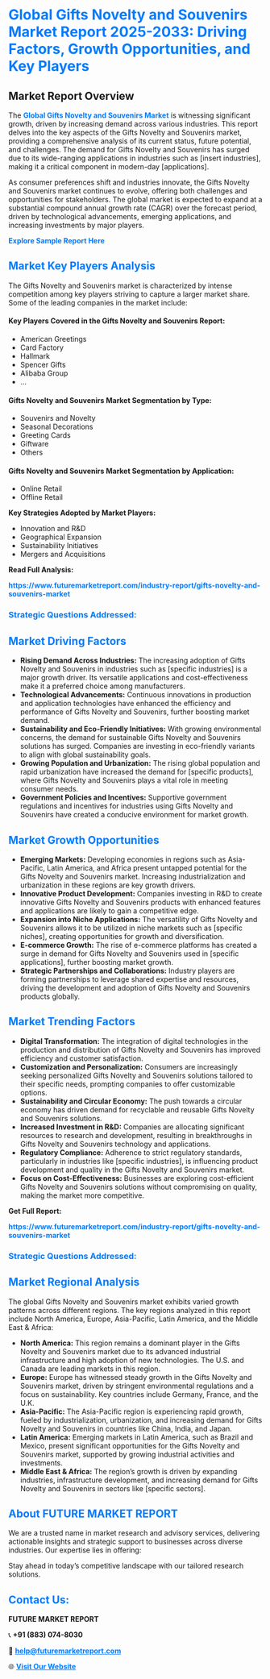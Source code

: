<h1 style="color: #007BFF;">Global Gifts Novelty and Souvenirs Market Report 2025-2033: Driving Factors, Growth Opportunities, and Key Players</h1>

<section id="overview">
<h2>Market Report Overview</h2>
<p>The <a href="https://www.futuremarketreport.com/industry-report/gifts-novelty-and-souvenirs-market" style="color: #007BFF; text-decoration: none;"><strong>Global Gifts Novelty and Souvenirs Market</strong></a> is witnessing significant growth, driven by increasing demand across various industries. This report delves into the key aspects of the Gifts Novelty and Souvenirs market, providing a comprehensive analysis of its current status, future potential, and challenges. The demand for Gifts Novelty and Souvenirs has surged due to its wide-ranging applications in industries such as [insert industries], making it a critical component in modern-day [applications].</p>
<p>As consumer preferences shift and industries innovate, the Gifts Novelty and Souvenirs market continues to evolve, offering both challenges and opportunities for stakeholders. The global market is expected to expand at a substantial compound annual growth rate (CAGR) over the forecast period, driven by technological advancements, emerging applications, and increasing investments by major players.</p>
</section>

<section id="overview">
<p><a href="https://www.futuremarketreport.com/request-sample/reportId=97566" style="color: #007BFF; text-decoration: none;"><strong>Explore Sample Report Here</strong></a></p>
</section>

<section id="key-players">
<h2 style="color: #007BFF;">Market Key Players Analysis</h2>
<p>The Gifts Novelty and Souvenirs market is characterized by intense competition among key players striving to capture a larger market share. Some of the leading companies in the market include:</p>
<h4>Key Players Covered in the Gifts Novelty and Souvenirs Report:</h4>
<ul><li>American Greetings</li><li>Card Factory</li><li>Hallmark</li><li>Spencer Gifts</li><li>Alibaba Group</li><li>...</li></ul>
<h4>Gifts Novelty and Souvenirs Market Segmentation by Type:</h4>
<ul><li>Souvenirs and Novelty</li><li>Seasonal Decorations</li><li>Greeting Cards</li><li>Giftware</li><li>Others</li></ul>

<h4>Gifts Novelty and Souvenirs Market Segmentation by Application:</h4>
<ul><li>Online Retail</li><li>Offline Retail</li></ul>
<p><strong>Key Strategies Adopted by Market Players:</strong></p>
<ul>
<li>Innovation and R&D</li>
<li>Geographical Expansion</li>
<li>Sustainability Initiatives</li>
<li>Mergers and Acquisitions</li>
</ul>
</section>

<section>
<p><strong>Read Full Analysis: </strong></p><a href="https://www.futuremarketreport.com/industry-report/gifts-novelty-and-souvenirs-market" style="color: #007BFF; text-decoration: none;"><strong>https://www.futuremarketreport.com/industry-report/gifts-novelty-and-souvenirs-market</strong></a>
<h3 style="color: #007BFF;">Strategic Questions Addressed:</h3>
</section>

<section id="driving-factors">
<h2 style="color: #007BFF;">Market Driving Factors</h2>
<ul>
<li><strong>Rising Demand Across Industries:</strong> The increasing adoption of Gifts Novelty and Souvenirs in industries such as [specific industries] is a major growth driver. Its versatile applications and cost-effectiveness make it a preferred choice among manufacturers.</li>
<li><strong>Technological Advancements:</strong> Continuous innovations in production and application technologies have enhanced the efficiency and performance of Gifts Novelty and Souvenirs, further boosting market demand.</li>
<li><strong>Sustainability and Eco-Friendly Initiatives:</strong> With growing environmental concerns, the demand for sustainable Gifts Novelty and Souvenirs solutions has surged. Companies are investing in eco-friendly variants to align with global sustainability goals.</li>
<li><strong>Growing Population and Urbanization:</strong> The rising global population and rapid urbanization have increased the demand for [specific products], where Gifts Novelty and Souvenirs plays a vital role in meeting consumer needs.</li>
<li><strong>Government Policies and Incentives:</strong> Supportive government regulations and incentives for industries using Gifts Novelty and Souvenirs have created a conducive environment for market growth.</li>
</ul>
</section>

<section id="growth-opportunities">
<h2 style="color: #007BFF;">Market Growth Opportunities</h2>
<ul>
<li><strong>Emerging Markets:</strong> Developing economies in regions such as Asia-Pacific, Latin America, and Africa present untapped potential for the Gifts Novelty and Souvenirs market. Increasing industrialization and urbanization in these regions are key growth drivers.</li>
<li><strong>Innovative Product Development:</strong> Companies investing in R&D to create innovative Gifts Novelty and Souvenirs products with enhanced features and applications are likely to gain a competitive edge.</li>
<li><strong>Expansion into Niche Applications:</strong> The versatility of Gifts Novelty and Souvenirs allows it to be utilized in niche markets such as [specific niches], creating opportunities for growth and diversification.</li>
<li><strong>E-commerce Growth:</strong> The rise of e-commerce platforms has created a surge in demand for Gifts Novelty and Souvenirs used in [specific applications], further boosting market growth.</li>
<li><strong>Strategic Partnerships and Collaborations:</strong> Industry players are forming partnerships to leverage shared expertise and resources, driving the development and adoption of Gifts Novelty and Souvenirs products globally.</li>
</ul>
</section>

<section id="trending-factors">
<h2 style="color: #007BFF;">Market Trending Factors</h2>
<ul>
<li><strong>Digital Transformation:</strong> The integration of digital technologies in the production and distribution of Gifts Novelty and Souvenirs has improved efficiency and customer satisfaction.</li>
<li><strong>Customization and Personalization:</strong> Consumers are increasingly seeking personalized Gifts Novelty and Souvenirs solutions tailored to their specific needs, prompting companies to offer customizable options.</li>
<li><strong>Sustainability and Circular Economy:</strong> The push towards a circular economy has driven demand for recyclable and reusable Gifts Novelty and Souvenirs solutions.</li>
<li><strong>Increased Investment in R&D:</strong> Companies are allocating significant resources to research and development, resulting in breakthroughs in Gifts Novelty and Souvenirs technology and applications.</li>
<li><strong>Regulatory Compliance:</strong> Adherence to strict regulatory standards, particularly in industries like [specific industries], is influencing product development and quality in the Gifts Novelty and Souvenirs market.</li>
<li><strong>Focus on Cost-Effectiveness:</strong> Businesses are exploring cost-efficient Gifts Novelty and Souvenirs solutions without compromising on quality, making the market more competitive.</li>
</ul>
</section>

<section>
<p><strong>Get Full Report: </strong></p><a href="https://www.futuremarketreport.com/industry-report/gifts-novelty-and-souvenirs-market" style="color: #007BFF; text-decoration: none;"><strong>https://www.futuremarketreport.com/industry-report/gifts-novelty-and-souvenirs-market</strong></a>
<h3 style="color: #007BFF;">Strategic Questions Addressed:</h3>
</section>


<section id="regional-analysis">
<h2 style="color: #007BFF;">Market Regional Analysis</h2>
<p>The global Gifts Novelty and Souvenirs market exhibits varied growth patterns across different regions. The key regions analyzed in this report include North America, Europe, Asia-Pacific, Latin America, and the Middle East & Africa:</p>
<ul>
<li><strong>North America:</strong> This region remains a dominant player in the Gifts Novelty and Souvenirs market due to its advanced industrial infrastructure and high adoption of new technologies. The U.S. and Canada are leading markets in this region.</li>
<li><strong>Europe:</strong> Europe has witnessed steady growth in the Gifts Novelty and Souvenirs market, driven by stringent environmental regulations and a focus on sustainability. Key countries include Germany, France, and the U.K.</li>
<li><strong>Asia-Pacific:</strong> The Asia-Pacific region is experiencing rapid growth, fueled by industrialization, urbanization, and increasing demand for Gifts Novelty and Souvenirs in countries like China, India, and Japan.</li>
<li><strong>Latin America:</strong> Emerging markets in Latin America, such as Brazil and Mexico, present significant opportunities for the Gifts Novelty and Souvenirs market, supported by growing industrial activities and investments.</li>
<li><strong>Middle East & Africa:</strong> The region’s growth is driven by expanding industries, infrastructure development, and increasing demand for Gifts Novelty and Souvenirs in sectors like [specific sectors].</li>
</ul>
</section>

<footer>
<h2 style="color: #007BFF;">About FUTURE MARKET REPORT</h2>
<p>We are a trusted name in market research and advisory services, delivering actionable insights and strategic support to businesses across diverse industries. Our expertise lies in offering:</p>

<p>Stay ahead in today’s competitive landscape with our tailored research solutions.</p>

<h2 style="color: #007BFF;">Contact Us:</h2>
<p><strong>FUTURE MARKET REPORT</strong></p>
<p>📞 <strong>+91 (883) 074-8030</strong></p>
<p>📧 <strong><a href="mailto:help@futuremarketreport.com" style="color: #007BFF;">help@futuremarketreport.com</a></strong></p>
<p>🌐 <strong><a href="https://www.futuremarketreport.com/" style="color: #007BFF;">Visit Our Website</a></strong></p>
</footer>